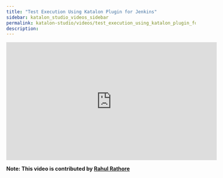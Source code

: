 ```yaml
---
title: "Test Execution Using Katalon Plugin for Jenkins"
sidebar: katalon_studio_videos_sidebar
permalink: katalon-studio/videos/test_execution_using_katalon_plugin_for_jenskin.html
description: 
---
```

<iframe width="560" height="315" src="https://www.youtube.com/embed/uG-BjETqc4I" title="YouTube video player" frameborder="0" allow="accelerometer; autoplay; clipboard-write; encrypted-media; gyroscope; picture-in-picture" allowfullscreen></iframe>

**Note: This video is contributed by [Rahul Rathore](https://www.youtube.com/user/fluxay44)**

